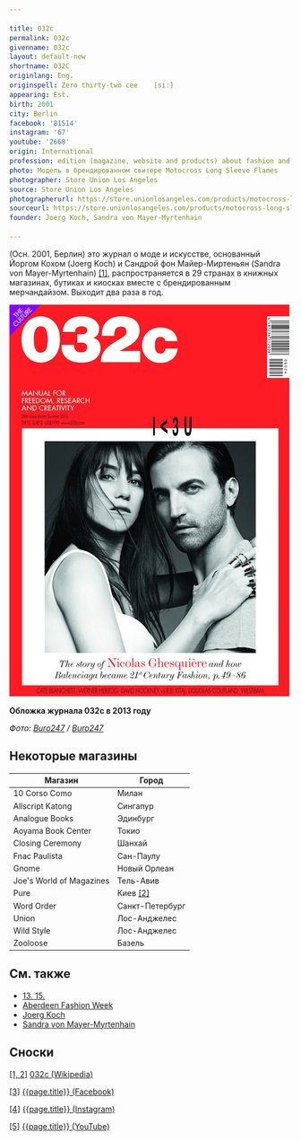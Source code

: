 ```yaml
---

title: 032c
permalink: 032c
givenname: 032c
layout: default-new
shortname: 032C
originlang: Eng.
originspell: Zero thirty-two cee	[siː]
appearing: Est.
birth: 2001
city: Berlin
facebook: '81514'
instagram: '67'
youtube: '2668'
origin: International
profession: edition (magazine, website and products) about fashion and art
photo: Модель в брендированном свитере Motocross Long Sleeve Flames
photographer: Store Union Los Angeles
source: Store Union Los Angeles
photographerurl: https://store.unionlosangeles.com/products/motocross-long-sleeve-flames-t-shirt
sourceurl: https://store.unionlosangeles.com/products/motocross-long-sleeve-flames-t-shirt
founder: Joerg Koch, Sandra von Mayer-Myrtenhain

---
```


(Осн. 2001, Берлин) это журнал о моде и искусстве, основанный Йоргом Кохом (Joerg Koch) и Сандрой фон Майер-Миртеньян (Sandra von Mayer-Myrtenhain) <span id="a1">[\[1\]](#f1)</span>, распространяется в 29 странах в книжных магазинах, бутиках и киосках вместе с брендированным мерчандайзом. Выходит два раза в год.

![](/images/032c-cover.jpg)

**Обложка журнала 032с в 2013 году**

*Фото: [Buro247](buro-24-7) / [Buro247](buro-24-7)*

## Некоторые магазины

|Магазин|Город|
|-|-|
|10 Corso Como|Милан|
|Allscript Katong|Сингапур|
|Analogue Books|Эдинбург|
|Aoyama Book Center|Токио|
|Closing Ceremony|Шанхай|
|Fnac Paulista|Сан-Паулу|
|Gnome|Новый Орлеан|
|Joe's World of Magazines|Тель-Авив|
|Pure|Киев <span id="a2">[\[2\]](#f2)</span>|
|Word Order|Санкт-Петербург|
|Union|Лос-Анджелес|
|Wild Style|Лос-Анджелес|
|Zooloose|Базель|

## См. также

+ [13. 15.](13-15)
+ [Aberdeen Fashion Week](aberdeen-fashion-week)
+ [Joerg Koch](joerg-koch)
+ [Sandra von Mayer-Myrtenhain](sandra-von-mayer-yrmtenhain)

## Сноски

[[1, 2]](#a1) <span id="f1"></span> [032c (Wikipedia)](https://en.wikipedia.org/wiki/032c)

[[3]](#a3) <span id="f3"></span> [{{page.title}} (Facebook)](https://www.facebook.com/pg/032cWorkshop/community/?ref=page_internal)

[[4]](#a4) <span id="f4"></span> [{{page.title}} (Instagram)](https://www.instagram.com/032c_mag/)

[[5]](#a5) <span id="f5"></span> [{{page.title}} (YouTube)](https://www.youtube.com/user/032cworkshop/about?disable_polymer=1)
